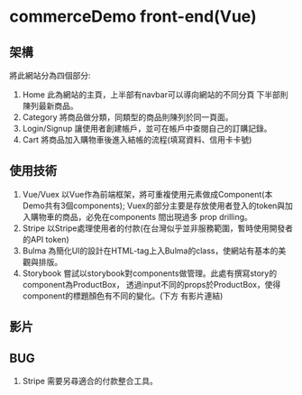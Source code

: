 # commerceDemo front-end(Vue)

## 架構
將此網站分為四個部分:
1. Home
  此為網站的主頁，上半部有navbar可以導向網站的不同分頁
  下半部則陳列最新商品。
2. Category 
  將商品做分類，同類型的商品則陳列於同一頁面。
3. Login/Signup
  讓使用者創建帳戶，並可在帳戶中查閱自己的訂購記錄。
4. Cart 
  將商品加入購物車後進入結帳的流程(填寫資料、信用卡卡號)

## 使用技術
1. Vue/Vuex
  以Vue作為前端框架，將可重複使用元素做成Component(本Demo共有3個components);
  Vuex的部分主要是存放使用者登入的token與加入購物車的商品，必免在components
  間出現過多 prop drilling。
2. Stripe
  以Stripe處理使用者的付款(在台灣似乎並非服務範圍，暫時使用開發者的API token)
3. Bulma
  為簡化UI的設計在HTML-tag上入Bulma的class，使網站有基本的美觀與排版。
4. Storybook
  嘗試以storybook對components做管理。此處有撰寫story的component為ProductBox，
  透過input不同的props於ProductBox，使得component的標題顏色有不同的變化。(下方
  有影片連結)

## 影片 

## BUG
1. Stripe 
  需要另尋適合的付款整合工具。
